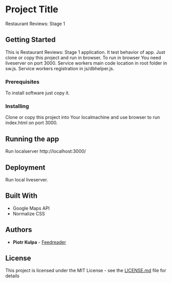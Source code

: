 # Project Title

Restaurant Reviews: Stage 1

## Getting Started

This is Restaurant Reviews: Stage 1 application. It test behavior of app. Just clone or copy this project and run in browser. To run in browser You need liveserver on port 3000.
Service workers main code location in root folder in sw.js. Service workers registration in js/dbhelper.js.

### Prerequisites

To install software just copy it.


### Installing

Clone or copy this project into Your localmachine and use browser to run index.html on port 3000.



## Running the app

Run localserver  http://localhost:3000/


## Deployment

Run local liveserver.

## Built With

* Google Maps API
* Normalize CSS


## Authors

* **Piotr Kulpa** - [Feedreader](https://github.com/PiotrKulpa/mws-restaurant-stage-1-master)


## License

This project is licensed under the MIT License - see the [LICENSE.md](https://en.wikipedia.org/wiki/MIT_License) file for details
